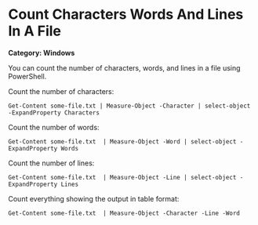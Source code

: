 # Count Characters Words And Lines In A File

__Category: Windows__

You can count the number of characters, words, and lines in a file using PowerShell.

Count the number of characters:

```shell
Get-Content some-file.txt | Measure-Object -Character | select-object -ExpandProperty Characters
```

Count the number of words:

```shell
Get-Content some-file.txt  | Measure-Object -Word | select-object -ExpandProperty Words
```

Count the number of lines:

```shell
Get-Content some-file.txt  | Measure-Object -Line | select-object -ExpandProperty Lines
```

Count everything showing the output in table format:

```shell
Get-Content some-file.txt  | Measure-Object -Character -Line -Word
```
